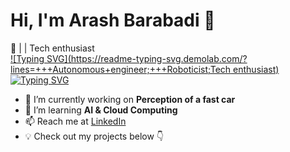 # Hi, I'm Arash Barabadi  👋  
🚀  |  | Tech enthusiast  
[![Typing SVG](https://readme-typing-svg.demolab.com/?lines=+++Autonomous+engineer;+++Roboticist;Tech enthusiast)](https://git.io/typing-svg)
[![Typing SVG](https://readme-typing-svg.demolab.com/?lines=+++Autonomous+engineer;Roboticist)](https://git.io/typing-svg)

- 🔭 I’m currently working on **Perception of a fast car**  
- 🌱 I’m learning **AI & Cloud Computing**  
- 📫 Reach me at [LinkedIn](www.linkedin.com/in/arash-barabadi)
- 💡 Check out my projects below 👇  
